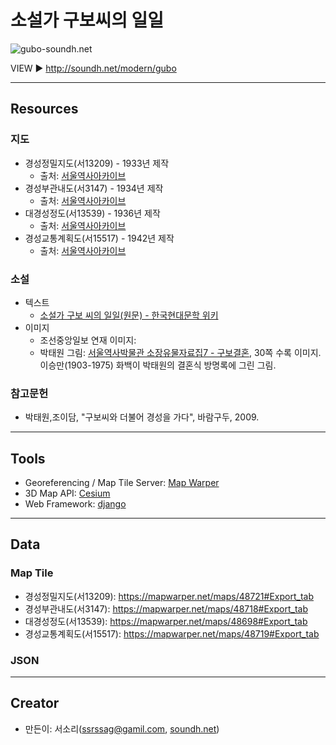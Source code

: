# 소설가 구보씨의 일일 

![gubo-soundh.net](https://drive.google.com/uc?id=1Y1jAxFrS4Z3shSSn9dzQJ425cfioQvwJ)

VIEW ▶️ http://soundh.net/modern/gubo 

---

## Resources
### 지도
* 경성정밀지도(서13209) - 1933년 제작
  * 출처: [서울역사아카이브](https://museum.seoul.go.kr/archive/archiveView.do?currentPage=1&type=C&type2=&arcvGroupNo=3124&lowerArcvGroupNo=&arcvMetaSeq=21714&arcvNo=67487&realArcvGroupNo=3124&searchVal=)
* 경성부관내도(서3147) - 1934년 제작
  * 출처: [서울역사아카이브](https://museum.seoul.go.kr/archive/archiveView.do?currentPage=1&type=C&type2=&arcvGroupNo=3124&lowerArcvGroupNo=&arcvMetaSeq=21715&arcvNo=67488&realArcvGroupNo=3124&searchVal=)
* 대경성정도(서13539) - 1936년 제작
  * 출처: [서울역사아카이브](https://museum.seoul.go.kr/archive/archiveView.do?currentPage=1&type=C&type2=&arcvGroupNo=3124&lowerArcvGroupNo=&arcvMetaSeq=21716&arcvNo=67489&realArcvGroupNo=3124&searchVal=)
* 경성교통계획도(서15517) - 1942년 제작
  * 출처: [서울역사아카이브](https://museum.seoul.go.kr/archive/archiveView.do?currentPage=1&type=C&type2=&arcvGroupNo=3124&lowerArcvGroupNo=&arcvMetaSeq=21756&arcvNo=67529&realArcvGroupNo=3124&searchVal=)

  
### 소설
* 텍스트
  * [소설가 구보 씨의 일일(원문) - 한국현대문학 위키](http://ko.kliterature.wikidok.net/dok/%EC%86%8C%EC%84%A4%EA%B0%80%20%EA%B5%AC%EB%B3%B4%20%EC%94%A8%EC%9D%98%20%EC%9D%BC%EC%9D%BC(%EC%9B%90%EB%AC%B8))
* 이미지
  * 조선중앙일보 연재 이미지: 
  * 박태원 그림: [서울역사박물관 소장유물자료집7 - 구보결혼](https://museum.seoul.go.kr/www/board/NR_boardView.do?bbsCd=1012&seq=20180315193441532&sso=ok), 30쪽 수록 이미지. 이승만(1903-1975) 화백이 박태원의 결혼식 방명록에 그린 그림.

### 참고문헌
* 박태원,조이담, "구보씨와 더불어 경성을 가다", 바람구두, 2009.

---

## Tools
* Georeferencing / Map Tile Server: [Map Warper](https://mapwarper.net/)
* 3D Map API: [Cesium](https://cesium.com/)
* Web Framework: [django](https://www.djangoproject.com/)

---

## Data
### Map Tile
* 경성정밀지도(서13209): https://mapwarper.net/maps/48721#Export_tab
* 경성부관내도(서3147): https://mapwarper.net/maps/48718#Export_tab
* 대경성정도(서13539): https://mapwarper.net/maps/48698#Export_tab
* 경성교통계획도(서15517): https://mapwarper.net/maps/48719#Export_tab

### JSON

---

## Creator
* 만든이: 서소리(ssrssag@gamil.com, [soundh.net](http://soundh.net))
